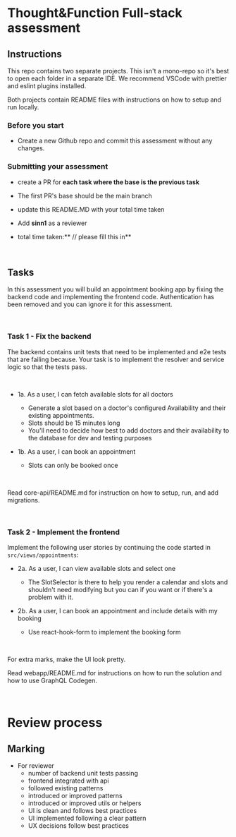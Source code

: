 # Thought&Function Full-stack assessment

## Instructions

This repo contains two separate projects. This isn't a mono-repo so it's best to open each folder in a separate IDE. We recommend VSCode with prettier and eslint plugins installed.

Both projects contain README files with instructions on how to setup and run locally.

### Before you start
- Create a new Github repo and commit this assessment without any changes.

### Submitting your assessment

- create a PR for **each task where the base is the previous task**
- The first PR's base should be the main branch
- update this README.MD with your total time taken
- Add **sinn1** as a reviewer


- total time taken:** // please fill this in**
  
<br />

## Tasks

In this assessment you will build an appointment booking app by fixing the backend code and implementing the frontend code. Authentication has been removed and you can ignore it for this assessment.

<br />

### Task 1 - Fix the backend

The backend contains unit tests that need to be implemented and e2e tests that are failing because. Your task is to implement the resolver and service logic so that the tests pass.

<br />

- 1a. As a user, I can fetch available slots for all doctors

  - Generate a slot based on a doctor's configured Availability and their existing appointments.
  - Slots should be 15 minutes long
  - You'll need to decide how best to add doctors and their availability to the database for dev and testing purposes

- 1b. As a user, I can book an appointment
  - Slots can only be booked once

<br />

Read core-api/README.md for instruction on how to setup, run, and add migrations.

<br />

### Task 2 - Implement the frontend

Implement the following user stories by continuing the code started in `src/views/appointments`:

- 2a. As a user, I can view available slots and select one

  - The SlotSelector is there to help you render a calendar and slots and shouldn't need modifying but you can if you want or if there's a problem with it.

- 2b. As a user, I can book an appointment and include details with my booking
  - Use react-hook-form to implement the booking form

<br />

For extra marks, make the UI look pretty.

Read webapp/README.md for instructions on how to run the solution and how to use GraphQL Codegen.

<br />

# Review process

## Marking

- For reviewer
  - number of backend unit tests passing
  - frontend integrated with api
  - followed existing patterns
  - introduced or improved patterns
  - introduced or improved utils or helpers
  - UI is clean and follows best practices
  - UI implemented following a clear pattern
  - UX decisions follow best practices
